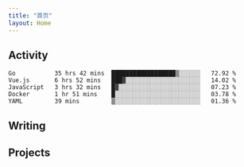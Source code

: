 ```yaml
---
title: "首页"
layout: Home
---
```


## Activity
<!--START_SECTION:waka-->
```text
Go           35 hrs 42 mins  ██████████████████▒░░░░░░   72.92 % 
Vue.js       6 hrs 52 mins   ███▓░░░░░░░░░░░░░░░░░░░░░   14.02 % 
JavaScript   3 hrs 32 mins   █▓░░░░░░░░░░░░░░░░░░░░░░░   07.23 % 
Docker       1 hr 51 mins    █░░░░░░░░░░░░░░░░░░░░░░░░   03.78 % 
YAML         39 mins         ▒░░░░░░░░░░░░░░░░░░░░░░░░   01.36 % 
```
<!--END_SECTION:waka-->

## Writing
<PindedPosts />

## Projects
<Projects />
